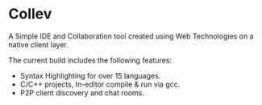 Collev
======

A Simple IDE and Collaboration tool created using Web Technologies on a native client layer. 

The current build includes the following features:
- Syntax Highlighting for over 15 languages.
- C/C++ projects, In-editor compile & run via gcc.
- P2P client discovery and chat rooms.


